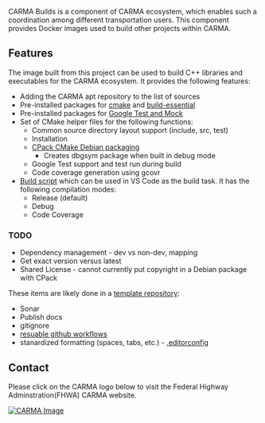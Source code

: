 CARMA Builds  is a component of CARMA ecosystem, which enables such a coordination among different transportation users. This component provides Docker images used to build other projects within CARMA.

## Features

The image built from this project can be used to build C++ libraries and executables for the CARMA ecosystem.  It provides the following features:

* Adding the CARMA apt repository to the list of sources
* Pre-installed packages for [cmake](https://cmake.org/) and [build-essential](https://packages.ubuntu.com/jammy/build-essential)
* Pre-installed packages for [Google Test and Mock](https://google.github.io/googletest/)
* Set of CMake helper files for the following functions:
  * Common source directory layout support (include, src, test)
  * Installation
  * [CPack CMake Debian packaging](https://cmake.org/cmake/help/latest/cpack_gen/deb.html)
    * Creates dbgsym package when built in debug mode
  * Google Test support and test run during build
  * Code coverage generation using gcovr
* [Build script](scripts/build_script.sh) which can be used in VS Code as the build task.  It has the following compilation modes:
  * Release (default)
  * Debug
  * Code Coverage

### TODO

* Dependency management - dev vs non-dev, mapping
* Get exact version versus latest
* Shared License - cannot currently put copyright in a Debian package with CPack

These items are likely done in a [template repository](https://docs.github.com/en/repositories/creating-and-managing-repositories/creating-a-template-repository):
* Sonar
* Publish docs
* gitignore
* [resuable github workflows](https://docs.github.com/en/actions/using-workflows/reusing-workflows)
* stanardized formatting (spaces, tabs, etc.) - [.editorconfig](https://editorconfig.org/)

## Contact
Please click on the CARMA logo below to visit the Federal Highway Adminstration(FHWA) CARMA website.

[![CARMA Image](https://raw.githubusercontent.com/usdot-fhwa-stol/CARMAPlatform/develop/docs/image/CARMA_icon.png)](https://highways.dot.gov/research/research-programs/operations/CARMA)
